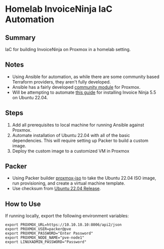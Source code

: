 # Homelab InvoiceNinja IaC Automation

## Summary

IaC for building InvoiceNinja on Proxmox in a homelab setting.

## Notes

* Using Ansible for automation, as while there are some community based Terraform providers, they aren't fully developed.  
* Ansible has a fairly developed [community module](https://docs.ansible.com/ansible/latest/collections/community/general/proxmox_module.html) for Proxmox.
* Will be attempting to automate [this guide](https://forum.invoiceninja.com/t/install-invoice-ninja-v5-5-on-ubuntu-22-04/13272) for installing Invoice Ninja 5.5 on Ubuntu 22.04.

## Steps

1. Add all prerequisites to local machine for running Ansible against Proxmox.
2. Automate installation of Ubuntu 22.04 with all of the basic dependencies.  This will require setting up Packer to build a custom image.
3. Deploy the custom image to a customized VM in Proxmox 

## Packer

* Using Packer builder [proxmox-iso](https://developer.hashicorp.com/packer/integrations/hashicorp/proxmox/latest/components/builder/iso) to take the Ubuntu 22.04 ISO image, run provisioning, and create a virtual machine template.
* Use checksum from [Ubuntu 22.04 Release](https://releases.ubuntu.com/22.04/SHA256SUMS).

## How to Use

If running locally, export the following environment variables:

```
export PROXMOX_URL=https://10.10.10.10:8006/api2/json
export PROXMOX_USER=packer@pve
export PROXMOX_PASSWORD="Enter Password"
export PROXMOX_NODE_NAME="pve-node1"
export LINUXADMIN_PASSWORD="Password"
```
